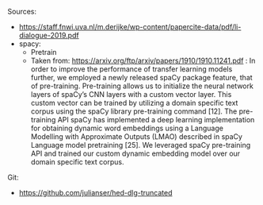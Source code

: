 
Sources:
- https://staff.fnwi.uva.nl/m.derijke/wp-content/papercite-data/pdf/li-dialogue-2019.pdf
- spacy:
    - Pretrain
    - Taken from: https://arxiv.org/ftp/arxiv/papers/1910/1910.11241.pdf :
        In order to improve the performance of transfer learning models
        further, we employed a newly released spaCy package feature, that
        of pre-training. Pre-training allows us to initialize the neural
        network layers of spaCy’s CNN layers with a custom vector layer.
        This custom vector can be trained by utilizing a domain specific
        text corpus using the spaCy library pre-training command [12].
        The pre-training API spaCy has implemented a deep learning
        implementation for obtaining dynamic word embeddings using a
        Language Modelling with Approximate Outputs (LMAO)
        described in spaCy Language model pretraining [25].
        We leveraged spaCy pre-training API and trained our custom
        dynamic embedding model over our domain specific text corpus. 


Git:
- https://github.com/julianser/hed-dlg-truncated
